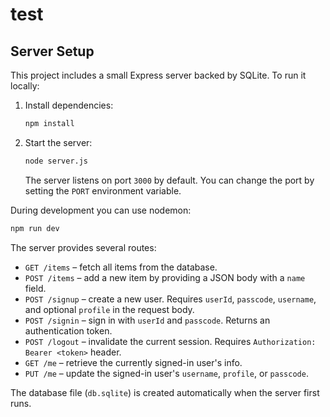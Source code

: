 # test

## Server Setup

This project includes a small Express server backed by SQLite. To run it locally:

1. Install dependencies:
   ```sh
   npm install
   ```
2. Start the server:
   ```sh
   node server.js
   ```
   The server listens on port `3000` by default. You can change the port by setting the `PORT` environment variable.

During development you can use nodemon:

```sh
npm run dev
```

The server provides several routes:

- `GET /items` – fetch all items from the database.
- `POST /items` – add a new item by providing a JSON body with a `name` field.
- `POST /signup` – create a new user. Requires `userId`, `passcode`, `username`, and optional `profile` in the request body.
- `POST /signin` – sign in with `userId` and `passcode`. Returns an authentication token.
- `POST /logout` – invalidate the current session. Requires `Authorization: Bearer <token>` header.
- `GET /me` – retrieve the currently signed-in user's info.
- `PUT /me` – update the signed-in user's `username`, `profile`, or `passcode`.

The database file (`db.sqlite`) is created automatically when the server first runs.
